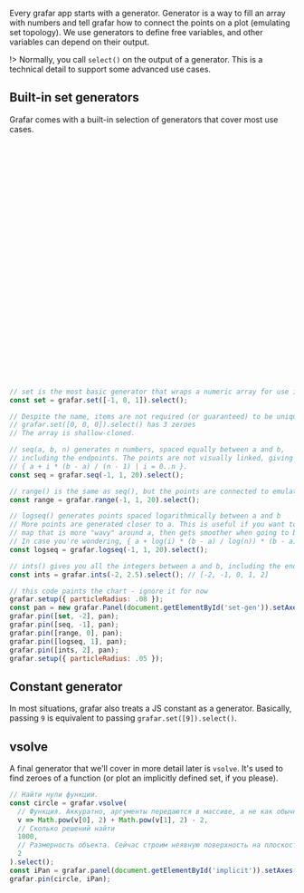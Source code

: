 Every grafar app starts with a generator. Generator is a way to fill an array with numbers and tell grafar how to connect the points on a plot (emulating set topology). We use generators to define free variables, and other variables can depend on their output.

!> Normally, you call `select()` on the output of a generator. This is a technical detail to support some advanced use cases.

## Built-in set generators

Grafar comes with a built-in selection of generators that cover most use cases.

<div data-sample>
  <div id="set-gen" style="height: 420px"></div>
</div>

```js
// set is the most basic generator that wraps a numeric array for use in grafar.
const set = grafar.set([-1, 0, 1]).select();

// Despite the name, items are not required (or guaranteed) to be unique.
// grafar.set([0, 0, 0]).select() has 3 zeroes
// The array is shallow-cloned.

// seq(a, b, n) generates n numbers, spaced equally between a and b,
// including the endpoints. The points are not visually linked, giving you a set like
// { a + i * (b - a) / (n - 1) | i = 0..n }.
const seq = grafar.seq(-1, 1, 20).select();

// range() is the same as seq(), but the points are connected to emulate [a, b]
const range = grafar.range(-1, 1, 20).select();

// logseq() generates points spaced logarithmically between a and b
// More points are generated closer to a. This is useful if you want to apply a
// map that is more "wavy" around a, then gets smoother when going to b.
// In case you're wondering, { a + log(i) * (b - a) / log(n)) * (b - a) | i = 0..n }
const logseq = grafar.logseq(-1, 1, 20).select();

// ints() gives you all the integers between a and b, including the endpoints.
const ints = grafar.ints(-2, 2.5).select(); // [-2, -1, 0, 1, 2]

// this code paints the chart - ignore it for now
grafar.setup({ particleRadius: .08 });
const pan = new grafar.Panel(document.getElementById('set-gen')).setAxes(['x', 'y']).clearAxes();
grafar.pin([set, -2], pan);
grafar.pin([seq, -1], pan);
grafar.pin([range, 0], pan);
grafar.pin([logseq, 1], pan);
grafar.pin([ints, 2], pan);
grafar.setup({ particleRadius: .05 });
```

## Constant generator

In most situations, grafar also treats a JS constant as a generator. Basically, passing `9` is equivalent to passing `grafar.set([9]).select()`.

## vsolve

A final generator that we'll cover in more detail later is `vsolve`. It's used to find zeroes of a function (or plot an implicitly defined set, if you please).

<div data-sample>
  <div id="implicit"></div>
</div>

```js
// Найти нули функции.
const circle = grafar.vsolve(
  // Функция. Аккуратно, аргументы передаются в массиве, а не как обычно.
  v => Math.pow(v[0], 2) + Math.pow(v[1], 2) - 2,
  // Сколько решений найти
  1000,
  // Размерность объекта. Сейчас строим неявную поверхность на плоскости, так что 2.
  2
).select();
const iPan = grafar.panel(document.getElementById('implicit')).setAxes(['x', 'y']);
grafar.pin(circle, iPan);
```
